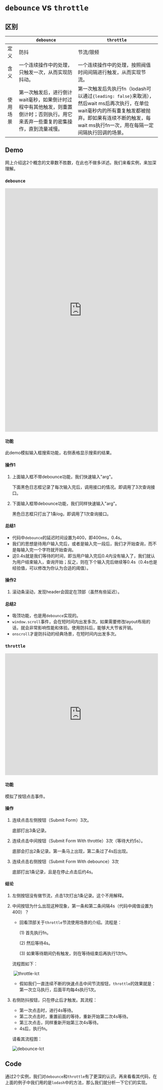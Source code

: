 # `debounce` vs `throttle`

## 区别

|          | `debounce`                                                   | `throttle`                                                   |
| -------- | ------------------------------------------------------------ | ------------------------------------------------------------ |
| 定义     | 防抖                                                         | 节流/限频                                                    |
| 含义     | 一个连续操作中的处理，只触发一次，从而实现防抖动。           | 一个连续操作中的处理，按照阀值时间间隔进行触发，从而实现节流。 |
| 使用场景 | 第一次触发后，进行倒计wait毫秒，如果倒计时过程中有其他触发，则重置倒计时；否则执行。用它来丢弃一些重复的密集操作，直到流量减慢。 | 第一次触发后先执行fn（lodash可以通过`{leading: false}`来取消），然后wait ms后再次执行，在单位wait毫秒内的所有重复触发都被抛弃。即如果有连续不断的触发，每wait ms执行fn一次，用在每隔一定间隔执行回调的场景。 |

## Demo

网上介绍这2个概念的文章数不胜数，在此也不做多详述。我们来看实例，来加深理解。

### `debounce`

<iframe src="https://david-shi-1989.github.io/MyCodeSnippet/src/component/debounce-throttle/debounce.html" border=0 frameborder=0 style="width:100%;height: 800px;"></iframe>

#### 功能

此demo模拟输入框搜索功能，右侧表格显示搜索的结果。

#### 操作1

1. 上面输入框不带debounce功能，我们快速输入"arg"。

   下面黑色日志框记录了每次输入完后，调用接口的情况。即调用了3次查询接口。

2. 下面输入框带debounce功能，我们同样快速输入"arg"。

   黑色日志框只打出了1条log，即调用了1次查询接口。

#### 总结1

- 代码中`debounce`的延迟时间设置为400，即400ms，0.4s。
- 我们的思想是待用户输入完后，或者是输入完一段后，我们才开始查询，而不是每输入完一个字符就开始查询。
- 这0.4s就是我们等待的时间，即当用户输入完后0.4内没有输入了，我们就认为用户结束输入，查询开始；反之，则在下个输入完后继续等0.4s（0.4s也是经验值，可以修改为你认为合适的阈值）。

#### 操作2

1. 滚动条滚动，发现header会固定在顶部（虽然有些延迟）。

#### 总结2

- 吸顶功能，也是用`debounce`实现的。
- `window.scroll`事件，会在短时间内出发多次。如果需要修改layout布局的话，就会非常影响性能和体验。使用防抖后，能够大大节省开销。
- `onscroll`才是防抖动的经典场景，在短时间内出发多次。

### `throttle`

<iframe src="https://david-shi-1989.github.io/MyCodeSnippet/src/component/debounce-throttle/throttle.html" border=0 frameborder=0 style="width:100%;height: 400px;"></iframe>

#### 功能

模拟了按钮点击事件。

#### 操作

1. 连续点击左侧按钮（Submit Form）3次。

   底部打出3条记录。

2. 连续点击中间按钮（Submit Form With throttle）3次（等待大约5s）。

   底部会打出2条记录。第一条马上出现，第二条过了4s后出现。
   
3. 连续点击右侧按钮（Submit Form With debounce）3次

   底部打出1条记录，且是在停止点击后约4s。

#### 结论

1. 左侧按钮没有做节流，点击1次打出1条记录。这个不用解释。

2. 中间按钮为什么出现这种现象，第一条和第二条间隔4s（代码中阈值设置为400）？

   - 回看顶部关于`throttle`节流使用场景的介绍。流程是：

     (1) 首先执行fn。

     (2) 然后等待4s。

     (3) 如果等待期间仍有触发，则在等待结束后再执行1次fn。

   流程图如下：

   ​	![throttle-lct](https://raw.githubusercontent.com/David-Shi-1989/img-bed/master/throttle-lct.png)

   - 假如我们一直连续不断的快速点击中间节流按钮，`throttle`的效果就是：第一次立马执行，后面平均每4s执行1次。

3. 右侧防抖按钮，只在停止后才触发。其流程：

   - 第一次点击时，进行4s等待。
   - 第二次点击时，重置前面的等待，重新开始第二次4s等待。
   - 第三次点击，同样重新开始第三次4s等待。
   - 4s后，执行fn。

   请看其流程图：

   ![debounce-lct](https://raw.githubusercontent.com/David-Shi-1989/img-bed/master/debounce-lct.png)

## Code

通过2个实例，我们对`debounce`和`throttle`有了更深的认识。再来看看其代码，在上面的例子中我们用的是`lodash`中的方法，那么我们就分析一下它们的实现。

